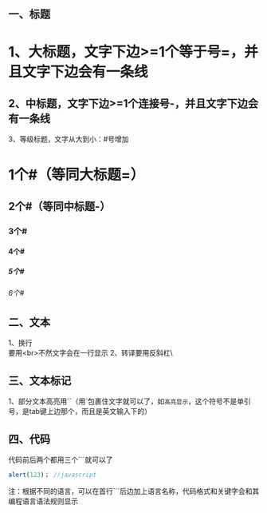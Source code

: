 ## 一、标题
1、大标题，文字下边>=1个等于号=，并且文字下边会有一条线
=====
2、中标题，文字下边>=1个连接号-，并且文字下边会有一条线
-----
3、等级标题，文字从大到小：#号增加
# 1个#（等同大标题=）
## 2个#（等同中标题-）
### 3个#
#### 4个#
##### 5个#
###### 6个#

## 二、文本
1、换行<br>要用\<br>不然文字会在一行显示
2、转译要用反斜杠\

## 三、文本标记
1、部分文本高亮用\`\`（用\`包裹住文字就可以了，如`高亮显示`，这个符号不是单引号，是tab键上边那个，而且是英文输入下的）

## 四、代码
代码前后两个都用三个\`\`\`就可以了
```javascript
alert(123)； //javascript
```
注：根据不同的语言，可以在首行\`\`\`后边加上语言名称，代码格式和关键字会和其编程语言语法规则显示

